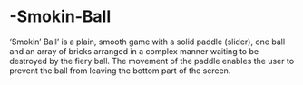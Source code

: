 # -Smokin-Ball
‘Smokin’ Ball’ is a plain, smooth game with a solid paddle (slider), one ball and an array of bricks arranged in a complex manner waiting to be destroyed by the fiery ball. The movement of the paddle enables the user to prevent the ball from leaving the bottom part of the screen.
